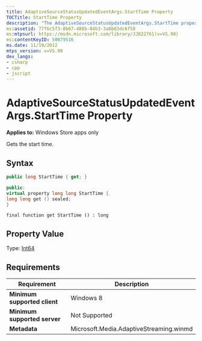 ```yaml
---
title: AdaptiveSourceStatusUpdatedEventArgs.StartTime Property
TOCTitle: StartTime Property
description: "The AdaptiveSourceStatusUpdatedEventArgs.StartTime property gets the start time. This article describes its syntax. property value, and requirements."
ms:assetid: 77f6c5f3-8b67-488b-84b3-3a8b83dc6f58
ms:mtpsurl: https://msdn.microsoft.com/library/JJ822761(v=VS.90)
ms:contentKeyID: 50079516
ms.date: 11/19/2012
mtps_version: v=VS.90
dev_langs:
- csharp
- cpp
- jscript
---
```


# AdaptiveSourceStatusUpdatedEventArgs.StartTime Property

**Applies to:** Windows Store apps only

Gets the start time.

## Syntax

```csharp
public long StartTime { get; }
```

```cpp
public:
virtual property long long StartTime {
long long get () sealed;
}
```

```jscript
final function get StartTime () : long
```

## Property Value

Type: [Int64](https://msdn.microsoft.com/library/6yy583ek)

## Requirements

|Requirement|Description|
|--- |--- |
|**Minimum supported client**|Windows 8|
|**Minimum supported server**|Not Supported|
|**Metadata**|Microsoft.Media.AdaptiveStreaming.winmd|
